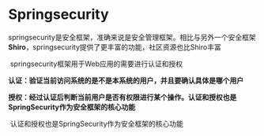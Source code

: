 # Springsecurity

​	springsecurity是安全框架，准确来说是安全管理框架。相比与另外一个安全框架**Shiro**，springsecurity提供了更丰富的功能，社区资源也比Shiro丰富

​	springsecurity框架用于Web应用的需要进行认证和授权

​	**认证：验证当前访问系统的是不是本系统的用户，并且要确认具体是哪个用户**

​	**授权：经过认证后判断当前用户是否有权限进行某个操作。认证和授权也是SpringSecurity作为安全框架的核心功能**

​	认证和授权也是SpringSecurity作为安全框架的核心功能